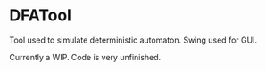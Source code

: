 # DFATool
Tool used to simulate deterministic automaton. Swing used for GUI.

Currently a WIP. Code is very unfinished.

